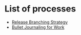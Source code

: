 # List of processes

-   [Release Branching Strategy](#release_branching_strategy)
-   [Bullet Journaling for Work](#bullet_journaling_for_work)
